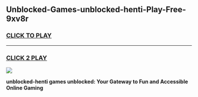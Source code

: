 
## Unblocked-Games-unblocked-henti-Play-Free-9xv8r
<h3>
<a href="https://premium76.site?title=unblocked-henti&ref=20M">CLICK TO PLAY</a></h3>
<hr>

<h3>
<a href="https://premium76.site?title=unblocked-henti&ref=20M">CLICK 2 PLAY</a>
  
</h3>

<a href="https://premium76.site?title=unblocked-henti&ref=19M"><img src="https://clearcache.store/games.png"></a>


**unblocked-henti games unblocked: Your Gateway to Fun and Accessible Online Gaming**
